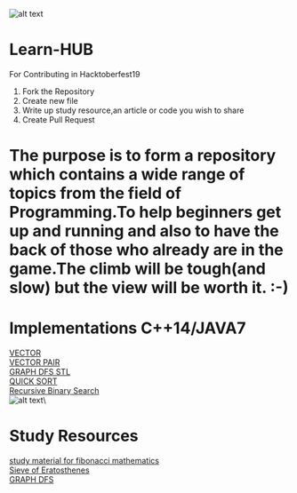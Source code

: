 ![alt text](https://hacktoberfest.digitalocean.com/assets/logo-hf19-header-8245176fe235ab5d942c7580778a914110fa06a23c3d55bf40e2d061809d8785.svg)
# Learn-HUB
For Contributing in Hacktoberfest19 
1) Fork the Repository 
2) Create new file 
3) Write up study resource,an article or code you wish to share 
4) Create Pull Request
# The purpose is to form a repository which contains a wide range of topics from the field of Programming.To help beginners get up and running  and also to have the back of those who already are in the game.The climb will be tough(and slow) but the view will be worth it. :-) 
# Implementations C++14/JAVA7 
[VECTOR](https://github.com/shashank077/Learn-HUB/blob/master/VECTOR_basic.cpp)\
[VECTOR PAIR](https://github.com/shashank077/Learn-HUB/blob/master/Vector_Pair.cpp)\
[GRAPH DFS STL](https://github.com/shashank077/Learn-HUB/blob/master/DFS%40GRAPHS.cpp)\
[QUICK SORT](https://github.com/shashank077/Learn-HUB/blob/master/quick_sort.cpp)\
[Recursive Binary Search](https://github.com/shashank077/Learn-HUB/blob/master/Recursive_binarySearch.cpp)\
![alt text](https://media.geeksforgeeks.org/wp-content/cdn-uploads/9-1-1.png)\
# Study Resources
[study material for fibonacci mathematics](http://www.maths.surrey.ac.uk/hosted-sites/R.Knott/Fibonacci/fibmaths.html)\
[Sieve of Eratosthenes](https://www.geeksforgeeks.org/sieve-of-eratosthenes/)\
[GRAPH DFS](https://www.geeksforgeeks.org/graph-implementation-using-stl-for-competitive-programming-set-1-dfs-of-unweighted-and-undirected/)
